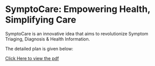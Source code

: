 # SymptoCare: Empowering Health, Simplifying Care
<p>SymptoCare is an innovative idea that aims to revolutionize Symptom Triaging, Diagnosis & Health Information.</p>
<p>The detailed plan is given below:</p>
<a href="SymptoCare/SymptoCare Plan.pdf">Click Here to view the pdf</a>
